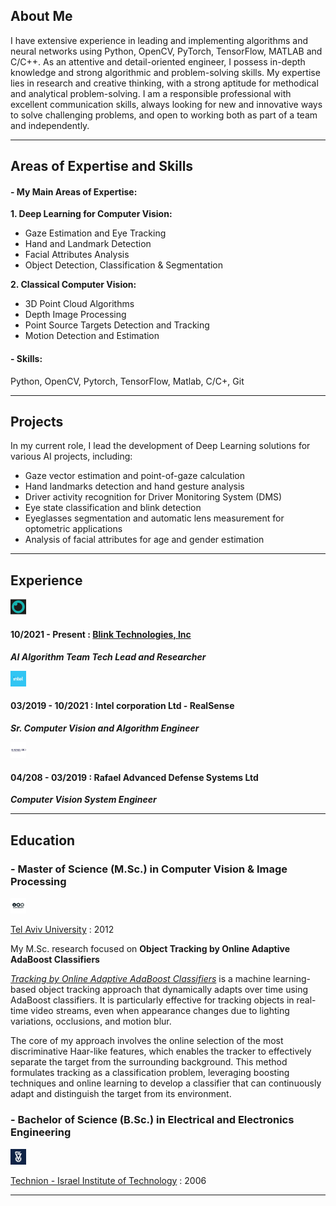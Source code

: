 ## About Me ##
I have extensive experience in leading and implementing algorithms and neural networks using Python, OpenCV, PyTorch, TensorFlow, MATLAB and C/C++.
As an attentive and detail-oriented engineer, I possess in-depth knowledge and strong algorithmic and problem-solving skills.
My expertise lies in research and creative thinking, with a strong aptitude for methodical and analytical problem-solving.
I am a responsible professional with excellent communication skills, always looking for new and innovative ways to solve challenging problems, and open to working both as part of a team and independently.

---

## Areas of Expertise and Skills  ##

#### - My Main Areas of Expertise: ####

**1. Deep Learning for Computer Vision:**
+ Gaze Estimation and Eye Tracking
+ Hand and Landmark Detection
+ Facial Attributes Analysis
+ Object Detection, Classification & Segmentation
  
**2. Classical Computer Vision:**
+ 3D Point Cloud Algorithms
+ Depth Image Processing
+ Point Source Targets Detection and Tracking
+ Motion Detection and Estimation

#### - Skills: ####

Python, OpenCV, Pytorch, TensorFlow, Matlab, C/C+, Git

---

## Projects  ##
In my current role, I lead the development of Deep Learning solutions for various AI projects, including:
+ Gaze vector estimation and point-of-gaze calculation
+ Hand landmarks detection and hand gesture analysis
+ Driver activity recognition for Driver Monitoring System (DMS)
+ Eye state classification and blink detection
+ Eyeglasses segmentation and automatic lens measurement for optometric applications
+ Analysis of facial attributes for age and gender estimation

---

## Experience  ##
<img src="images/blink_technologies_incorporation_logo.jpg?raw=true" width="5%" height="5%"/>

#### 10/2021 - Present : [Blink Technologies, Inc](http://www.blinkeye.ai/) ####

***AI Algorithm Team Tech Lead and Researcher***

<img src="images/intel_corporation_logo.jpg?raw=true" width="5%" height="5%"/>

#### 03/2019 - 10/2021 : Intel corporation Ltd - RealSense ####

***Sr. Computer Vision and Algorithm Engineer***

<img src="images/Rafael_logo.jpg?raw=true" width="5%" height="5%"/>

#### 04/208 - 03/2019 : Rafael Advanced Defense Systems Ltd ####

***Computer Vision System Engineer***

---

## Education  ##
### - Master of Science (M.Sc.) in Computer Vision & Image Processing ###
<img src="images/tel_aviv_university_logo.jpg?raw=true" width="5%" height="5%"/>

[Tel Aviv University](https://www.linkedin.com/school/tel-aviv-university/) : 2012

My M.Sc. research focused on **Object Tracking by Online Adaptive AdaBoost Classifiers**

[*Tracking by Online Adaptive AdaBoost Classifiers*](https://www.youtube.com/watch?v=7SY7zlmDr0M) is a machine learning-based object tracking approach that dynamically adapts over time using AdaBoost classifiers. It is particularly effective for tracking objects in real-time video streams, even when appearance changes due to lighting variations, occlusions, and motion blur.

The core of my approach involves the online selection of the most discriminative Haar-like features, which enables the tracker to effectively separate the target from the surrounding background. This method formulates tracking as a classification problem, leveraging boosting techniques and online learning to develop a classifier that can continuously adapt and distinguish the target from its environment.


### - Bachelor of Science (B.Sc.) in Electrical and Electronics Engineering ###
<img src="images/technion_logo.jpg?raw=true" width="5%" height="5%"/>

[Technion - Israel Institute of Technology](https://www.linkedin.com/school/technion/) : 2006

---



